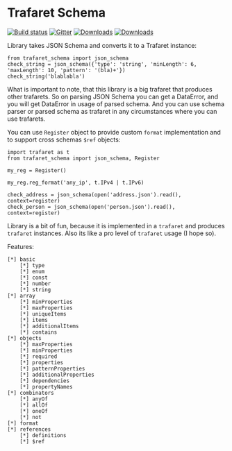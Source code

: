 Trafaret Schema
===============

[![Build status](https://circleci.com/gh/Deepwalker/trafaret_schema.svg?style=shield)](https://circleci.com/gh/Deepwalker/trafaret_schema)
[![Gitter](https://badges.gitter.im/Deepwalker/trafaret.png)](https://gitter.im/Deepwalker/trafaret)
[![Downloads](https://img.shields.io/pypi/v/trafaret_schema.svg?style=flat-square)](https://pypi.python.org/pypi/trafaret_schema)
[![Downloads](https://img.shields.io/pypi/l/trafaret_schema.svg?style=flat-square)](https://pypi.python.org/pypi/trafaret_schema)


Library takes JSON Schema and converts it to a Trafaret instance:

    from trafaret_schema import json_schema
    check_string = json_schema({'type': 'string', 'minLength': 6, 'maxLength': 10, 'pattern': '(bla)+'})
    check_string('blablabla')

What is important to note, that this library is a big trafaret that produces other trafarets. So on parsing
JSON Schema you can get a DataError, and you will get DataError in usage of parsed schema.
And you can use schema parser or parsed schema as trafaret in any circumstances where you can use trafarets.

You can use `Register` object to provide custom `format` implementation and to support cross schemas `$ref`
objects:

    import trafaret as t
    from trafaret_schema import json_schema, Register

    my_reg = Register()

    my_reg.reg_format('any_ip', t.IPv4 | t.IPv6)

    check_address = json_schema(open('address.json').read(), context=register)
    check_person = json_schema(open('person.json').read(), context=register)


Library is a bit of fun, because it is implemented in a `trafaret` and produces `trafaret` instances. Also its like
a pro level of `trafaret` usage (I hope so).

Features:

    [*] basic
        [*] type
        [*] enum
        [*] const
        [*] number
        [*] string
    [*] array
        [*] minProperties
        [*] maxProperties
        [*] uniqueItems
        [*] items
        [*] additionalItems
        [*] contains
    [*] objects
        [*] maxProperties
        [*] minProperties
        [*] required
        [*] properties
        [*] patternProperties
        [*] additionalProperties
        [*] dependencies
        [*] propertyNames
    [*] combinators
        [*] anyOf
        [*] allOf
        [*] oneOf
        [*] not
    [*] format
    [*] references
        [*] definitions
        [*] $ref
